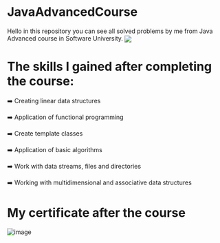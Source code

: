 # JavaAdvancedCourse
Hello in this repository you can see all solved problems by me from Java Advanced course in Software University. 
<img align="center" src="(https://github.com/StefanHristov1997/Java_Advanced_Course/assets/133797718/733dd2bc-1af4-41bb-ade5-f3018f63f2f0)"/>

# Тhe skills I gained after completing the course:
➡️ Creating linear data structures

➡️ Application of functional programming

➡️ Create template classes

➡️ Application of basic algorithms

➡️ Work with data streams, files and directories

➡️ Working with multidimensional and associative data structures

#  My certificate after the course
  ![image](https://github.com/StefanHristov1997/Java_Advanced_Course/assets/133797718/c13421c3-a433-409f-845c-ca7f0d3e30fb)


